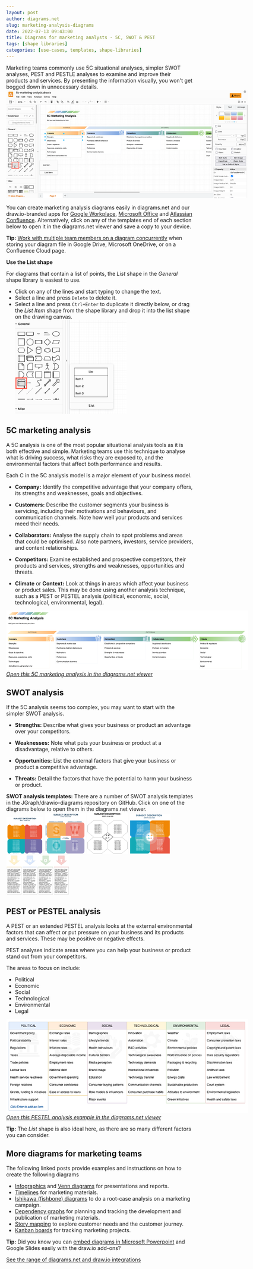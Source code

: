 ```yaml
---
layout: post
author: diagrams.net
slug: marketing-analysis-diagrams
date: 2022-07-13 09:43:00
title: Diagrams for marketing analysts - 5C, SWOT & PEST
tags: [shape libraries]
categories: [use-cases, templates, shape-libraries]
---
```


Marketing teams commonly use 5C situational analyses, simpler SWOT analyses, PEST and PESTLE analyses to examine and improve their products and services. By presenting the information visually, you won't get bogged down in unnecessary details. 
<br /><img src="/assets/img/blog/5c-marketing-analysis-list-item.png" style="width=100%;max-width:650px;height:auto;" alt="diagrams.net and draw.io have many Venn diagram templates with various numbers of sets">

You can create marketing analysis diagrams easily in diagrams.net and our draw.io-branded apps for [Google Workplace](https://workspace.google.com/marketplace/app/diagramsnet/671128082532), [Microsoft Office](https://appsource.microsoft.com/en-us/product/office/wa200000113?tab=overview) and [Atlassian Confluence](https://marketplace.atlassian.com/apps/1210933/draw-io-diagrams-whiteboards?tab=overview&hosting=cloud). Alternatively, click on any of the templates end of each section below to open it in the diagrams.net viewer and save a copy to your device.

**Tip:** [Work with multiple team members on a diagram concurrently](/blog/concurrent-editing.html) when storing your diagram file in Google Drive, Microsoft OneDrive, or on a Confluence Cloud page.


**Use the List shape**

For diagrams that contain a list of points, the _List_ shape in the _General_ shape library is easiest to use. 
* Click on any of the lines and start typing to change the text. 
* Select a line and press ``Delete`` to delete it.
* Select a line and press ``Ctrl+Enter`` to duplicate it directly below, or drag the _List Item_ shape from the shape library and drop it into the list shape on the drawing canvas. 
<br /><img src="/assets/img/blog/list-shape.png" style="width=100%;max-width:300px;height:auto;" alt="The list shape in diagrams.net and draw.io is ideal for noting characteristics in diagrams for marketing analyses">

## 5C marketing analysis 

A 5C analysis is one of the most popular situational analysis tools as it is both effective and simple. Marketing teams use this technique to analyse what is driving success, what risks they are exposed to, and the environmental factors that affect both performance and results.  

Each C in the 5C analysis model is a major element of your business model.

* **Company:** Identify the competitive advantage that your company offers, its strengths and weaknesses, goals and objectives.
  
* **Customers:** Describe the customer segments your business is servicing, including their motivations and behaviours, and communication channels. Note how well your products and services meed their needs.
  
* **Collaborators:** Analyse the supply chain to spot problems and areas that could be optimised. Also note partners, investors, service providers, and content relationships.
  
* **Competitors:** Examine established and prospective competitors, their products and services, strengths and weaknesses, opportunities and threats.
  
* **Climate** or **Context:** Look at things in areas which affect your business or product sales. This may be done using another analysis technique, such as a PEST or PESTEL analysis (political, economic, social, technological,  environmental, legal).

[<img src="/assets/img/blog/5c-marketing-analysis.png" style="width=100%;max-width:650px;height:auto;" alt="A 5C Marketing Analysis diagram created with diagrams.net">](https://app.diagrams.net/?lightbox=1&highlight=0000ff&edit=_blank&layers=1&nav=1&title=#Uhttps%3A%2F%2Fraw.githubusercontent.com%2Fjgraph%2Fdrawio-diagrams%2Fdev%2Fexamples%2F5c-marketing-analysis.drawio)
<br />[_Open this 5C marketing analysis in the diagrams.net viewer_](https://app.diagrams.net/?lightbox=1&highlight=0000ff&edit=_blank&layers=1&nav=1&title=#Uhttps%3A%2F%2Fraw.githubusercontent.com%2Fjgraph%2Fdrawio-diagrams%2Fdev%2Fexamples%2F5c-marketing-analysis.drawio)

## SWOT analysis

If the 5C analysis seems too complex, you may want to start with the simpler SWOT analysis. 

* **Strengths:** Describe what gives your business or product an advantage over your competitors. 
  
* **Weaknesses:** Note what puts your business or product at a disadvantage, relative to others.
  
* **Opportunities:** List the external factors that give your business or product a competitive advantage.
  
* **Threats:** Detail the factors that have the potential to harm your business or product.

**SWOT analysis templates:** There are a number of SWOT analysis templates in the JGraph/drawio-diagrams repository on GitHub. Click on one of the diagrams below to open them in the diagrams.net viewer. 
<br />[<img src="/assets/img/blog/swot_1.png" style="width=100%;max-width:100px;height:auto;" alt="The JGraph/drawio-diagrams repository contains several SWOT diagram templates">](https://app.diagrams.net/?lightbox=1&highlight=0000ff&edit=_blank&layers=1&nav=1&title=#Uhttps%3A%2F%2Fraw.githubusercontent.com%2Fjgraph%2Fdrawio-diagrams%2Fdev%2Ftemplates%2Fbusiness%2Fswot_1.xml) [<img src="/assets/img/blog/swot_2.png" style="width=100%;max-width:110px;height:auto;" alt="The JGraph/drawio-diagrams repository contains several SWOT diagram templates">](https://app.diagrams.net/?lightbox=1&highlight=0000ff&edit=_blank&layers=1&nav=1&title=#Uhttps%3A%2F%2Fraw.githubusercontent.com%2Fjgraph%2Fdrawio-diagrams%2Fdev%2Ftemplates%2Fbusiness%2Fswot_2.xml) [<img src="/assets/img/blog/swot_3.png" style="width=100%;max-width:110px;height:auto;" alt="The JGraph/drawio-diagrams repository contains several SWOT diagram templates">](https://app.diagrams.net/?lightbox=1&highlight=0000ff&edit=_blank&layers=1&nav=1&title=#Uhttps%3A%2F%2Fraw.githubusercontent.com%2Fjgraph%2Fdrawio-diagrams%2Fdev%2Ftemplates%2Fbusiness%2Fswot_3.xml) [<img src="/assets/img/blog/swot_4.png" style="width=100%;max-width:110px;height:auto;" alt="The JGraph/drawio-diagrams repository contains several SWOT diagram templates">](https://app.diagrams.net/?lightbox=1&highlight=0000ff&edit=_blank&layers=1&nav=1&title=#Uhttps%3A%2F%2Fraw.githubusercontent.com%2Fjgraph%2Fdrawio-diagrams%2Fdev%2Ftemplates%2Fbusiness%2Fswot_4.xml) [<img src="/assets/img/blog/swot_5.png" style="width=100%;max-width:170px;height:auto;" alt="The JGraph/drawio-diagrams repository contains several SWOT diagram templates">](https://app.diagrams.net/?lightbox=1&highlight=0000ff&edit=_blank&layers=1&nav=1&title=#Uhttps%3A%2F%2Fraw.githubusercontent.com%2Fjgraph%2Fdrawio-diagrams%2Fdev%2Ftemplates%2Fbusiness%2Fswot_5.xml)

## PEST or PESTEL analysis

A PEST or an extended PESTEL analysis looks at the external environmental factors that can affect or put pressure on your business and its products and services. These may be positive or negative effects. 

PEST analyses indicate areas where you can help your business or product stand out from your competitors.

The areas to focus on include:

* Political
* Economic
* Social
* Technological
* Environmental
* Legal

[<img src="/assets/img/blog/pestel-analysis.png" style="width=100%;max-width:650px;height:auto;" alt="A PESTEL analysis diagram created with diagrams.net">](https://app.diagrams.net/?lightbox=1&highlight=0000ff&edit=_blank&layers=1&nav=1&title=#Uhttps%3A%2F%2Fraw.githubusercontent.com%2Fjgraph%2Fdrawio-diagrams%2Fdev%2Fexamples%2Fpestel-analysis.drawio)
<br />[_Open this PESTEL analysis example in the diagrams.net viewer_](https://app.diagrams.net/?lightbox=1&highlight=0000ff&edit=_blank&layers=1&nav=1&title=#Uhttps%3A%2F%2Fraw.githubusercontent.com%2Fjgraph%2Fdrawio-diagrams%2Fdev%2Fexamples%2Fpestel-analysis.drawio)

**Tip:** The _List_ shape is also ideal here, as there are so many different factors you can consider. 

## More diagrams for marketing teams

The following linked posts provide examples and instructions on how to create the following diagrams

* [Infographics](/blog/infographics-layered-shapes.html) and [Venn diagrams](/blog/venn-diagrams.html) for presentations and reports.
* [Timelines](/blog/timeline-diagrams.html) for marketing materials.
* [Ishikawa (fishbone) diagrams](/blog/ishikawa-diagrams.html) to do a root-case analysis on a marketing campaign.
* [Dependency graphs](/blog/dependency-graphs.html) for planning and tracking the development and publication of marketing materials.
* [Story mapping](/blog/story-mapping.html) to explore customer needs and the customer journey.
* [Kanban boards](/blog/kanban-boards.html) for tracking marketing projects.

**Tip:** Did you know you can [embed diagrams in Microsoft Powerpoint](/blog/powerpoint-diagrams.html) and Google Slides easily with the draw.io add-ons? 

[See the range of diagrams.net and draw.io integrations](/integrations.html)




